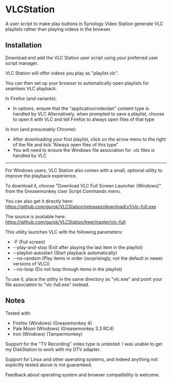 # VLCStation
A user script to make play buttons in Synology Video Station generate VLC playlists rather than playing videos in the browser.

Installation
------------

Download and add the VLC Station user script using your preferred user script manager.

VLC Station will offer videos you play as "playlist.vlc".

You can then set up your browser to automatically open playlists for seamless VLC playback.

In Firefox (and variants):
 - In options, ensure that the "application/videolan" content type is handled by VLC
   Alternatively, when prompted to save a playlist, choose to open it with VLC and tell Firefox to always open files of that type

In Iron (and presumably Chrome):
 - After downloading your first playlist, click on the arrow menu to the right of the file and tick "Always open files of this type"
 - You will need to ensure the Windows file association for .vlc files is handled by VLC

---

For Windows users, VLC Station also comes with a small, optional utility to improve the playback experience.

To download it, choose "Download VLC Full Screen Launcher (Windows)" from the Greasemonkey User Script Commands menu.

You can also get it directly here: https://github.com/gurok/VLCStation/releases/download/v1/vlc-full.exe

The source is available here: https://github.com/gurok/VLCStation/tree/master/vlc-full

This utility launches VLC with the following parameters:
 - -F (Full screen)
 - --play-and-stop (Exit after playing the last item in the playlist)
 - --playlist-autostart (Start playback automatically)
 - --no-random (Play items in order (surprisingly, not the default in newer versions of VLC))
 - --no-loop (Do not loop through items in the playlist)

To use it, place the utility in the same directory as "vlc.exe" and point your file association to "vlc-full.exe" instead.

Notes
-----

Tested with:
 - Firefox (Windows) (Greasemonkey 4)
 - Pale Moon (Windows) (Greasemonkey 3.3 RC4)
 - Iron (Windows) (Tampermonkey)

Support for the "TV Recording" video type is untested. I was unable to get my DiskStation to work with my DTV adapter.

Support for Linux and other operating systems, and indeed anything not explicitly tested above is not guaranteed.

Feedback about operating system and browser compatibility is welcome.
